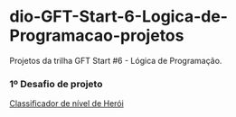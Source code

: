 # dio-GFT-Start-6-Logica-de-Programacao-projetos
Projetos da trilha GFT Start #6 - Lógica de Programação.

### 1º Desafio de projeto
[Classificador de nível de Herói](https://github.com/Luiz-Paulo-Morais/dio-GFT-Start-6-Logica-de-Programacao-projetos/tree/main/Classificador-de-Nivel-de-Heroi)
